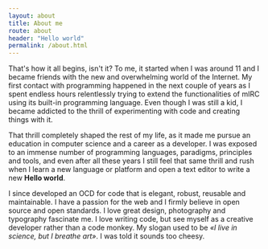 ```yaml
---
layout: about
title: About me
route: about
header: "Hello world"
permalink: /about.html
---
```

That's how it all begins, isn't it? To me, it started when I was around 11 and I became friends with the new and overwhelming world of the Internet. My first contact with programming happened in the next couple of years as I spent endless hours relentlessly trying to extend the functionalities of mIRC using its built-in programming language. Even though I was still a kid, I became addicted to the thrill of experimenting with code and creating things with it.

That thrill completely shaped the rest of my life, as it made me pursue an education in computer science and a career as a developer. I was exposed to an immense number of programming languages, paradigms, principles and tools, and even after all these years I still feel that same thrill and rush when I learn a new language or platform and open a text editor to write a new **Hello world**.

I since developed an OCD for code that is elegant, robust, reusable and maintainable. I have a passion for the web and I firmly believe in open source and open standards. I love great design, photography and typography fascinate me. I love writing code, but see myself as a creative developer rather than a code monkey. My slogan used to be *«I live in science, but I breathe art»*. I was told it sounds too cheesy.